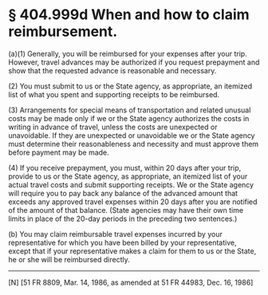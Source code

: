 # § 404.999d   When and how to claim reimbursement.

(a)(1) Generally, you will be reimbursed for your expenses after your trip. However, travel advances may be authorized if you request prepayment and show that the requested advance is reasonable and necessary.


(2) You must submit to us or the State agency, as appropriate, an itemized list of what you spent and supporting receipts to be reimbursed.


(3) Arrangements for special means of transportation and related unusual costs may be made only if we or the State agency authorizes the costs in writing in advance of travel, unless the costs are unexpected or unavoidable. If they are unexpected or unavoidable we or the State agency must determine their reasonableness and necessity and must approve them before payment may be made.


(4) If you receive prepayment, you must, within 20 days after your trip, provide to us or the State agency, as appropriate, an itemized list of your actual travel costs and submit supporting receipts. We or the State agency will require you to pay back any balance of the advanced amount that exceeds any approved travel expenses within 20 days after you are notified of the amount of that balance. (State agencies may have their own time limits in place of the 20-day periods in the preceding two sentences.)


(b) You may claim reimbursable travel expenses incurred by your representative for which you have been billed by your representative, except that if your representative makes a claim for them to us or the State, he or she will be reimbursed directly.



---

[N] [51 FR 8809, Mar. 14, 1986, as amended at 51 FR 44983, Dec. 16, 1986]




